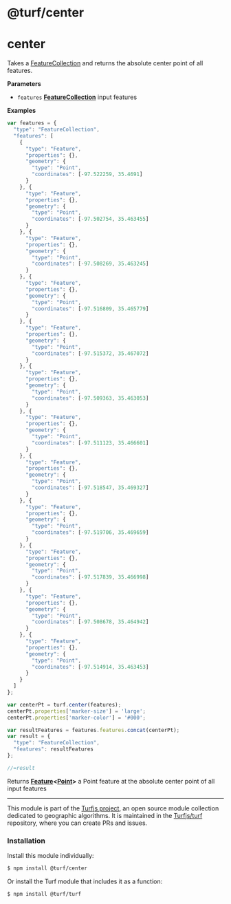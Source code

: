# @turf/center

# center

Takes a [FeatureCollection](http://geojson.org/geojson-spec.html#featurecollection) and returns the absolute center point of all features.

**Parameters**

-   `features` **[FeatureCollection](http://geojson.org/geojson-spec.html#featurecollection)** input features

**Examples**

```javascript
var features = {
  "type": "FeatureCollection",
  "features": [
    {
      "type": "Feature",
      "properties": {},
      "geometry": {
        "type": "Point",
        "coordinates": [-97.522259, 35.4691]
      }
    }, {
      "type": "Feature",
      "properties": {},
      "geometry": {
        "type": "Point",
        "coordinates": [-97.502754, 35.463455]
      }
    }, {
      "type": "Feature",
      "properties": {},
      "geometry": {
        "type": "Point",
        "coordinates": [-97.508269, 35.463245]
      }
    }, {
      "type": "Feature",
      "properties": {},
      "geometry": {
        "type": "Point",
        "coordinates": [-97.516809, 35.465779]
      }
    }, {
      "type": "Feature",
      "properties": {},
      "geometry": {
        "type": "Point",
        "coordinates": [-97.515372, 35.467072]
      }
    }, {
      "type": "Feature",
      "properties": {},
      "geometry": {
        "type": "Point",
        "coordinates": [-97.509363, 35.463053]
      }
    }, {
      "type": "Feature",
      "properties": {},
      "geometry": {
        "type": "Point",
        "coordinates": [-97.511123, 35.466601]
      }
    }, {
      "type": "Feature",
      "properties": {},
      "geometry": {
        "type": "Point",
        "coordinates": [-97.518547, 35.469327]
      }
    }, {
      "type": "Feature",
      "properties": {},
      "geometry": {
        "type": "Point",
        "coordinates": [-97.519706, 35.469659]
      }
    }, {
      "type": "Feature",
      "properties": {},
      "geometry": {
        "type": "Point",
        "coordinates": [-97.517839, 35.466998]
      }
    }, {
      "type": "Feature",
      "properties": {},
      "geometry": {
        "type": "Point",
        "coordinates": [-97.508678, 35.464942]
      }
    }, {
      "type": "Feature",
      "properties": {},
      "geometry": {
        "type": "Point",
        "coordinates": [-97.514914, 35.463453]
      }
    }
  ]
};

var centerPt = turf.center(features);
centerPt.properties['marker-size'] = 'large';
centerPt.properties['marker-color'] = '#000';

var resultFeatures = features.features.concat(centerPt);
var result = {
  "type": "FeatureCollection",
  "features": resultFeatures
};

//=result
```

Returns **[Feature](http://geojson.org/geojson-spec.html#feature)&lt;[Point](http://geojson.org/geojson-spec.html#point)>** a Point feature at the
absolute center point of all input features

---

This module is part of the [Turfjs project](http://turfjs.org/), an open source
module collection dedicated to geographic algorithms. It is maintained in the
[Turfjs/turf](https://github.com/Turfjs/turf) repository, where you can create
PRs and issues.

### Installation

Install this module individually:

```sh
$ npm install @turf/center
```

Or install the Turf module that includes it as a function:

```sh
$ npm install @turf/turf
```
